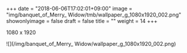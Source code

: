 +++
date = "2018-06-06T17:02:01+09:00"
image = "img/banquet_of_Merry_ Widow/tmb/wallpaper_g_1080x1920_002.png"
showonlyimage = false
draft = false
title = ""
weight = 14
+++

1080 x 1920

![](/img/banquet_of_Merry_ Widow/wallpaper_g_1080x1920_002.png)

